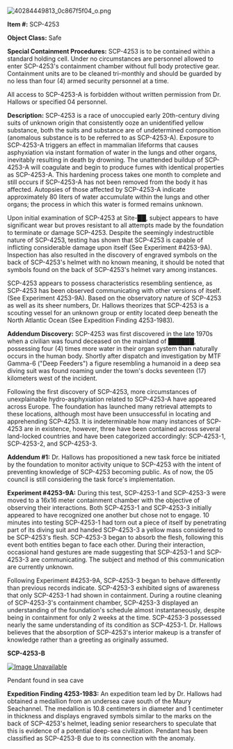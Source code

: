 ![40284449813_0c867f5f04_o.png](https://farm8.staticflickr.com/7820/40284449813_0c867f5f04_o.png)

**Item #:** SCP-4253

**Object Class:** Safe

**Special Containment Procedures:** SCP-4253 is to be contained within a standard holding cell. Under no circumstances are personnel allowed to enter SCP-4253's containment chamber without full body protective gear. Containment units are to be cleaned tri-monthly and should be guarded by no less than four (4) armed security personnel at a time.

All access to SCP-4253-A is forbidden without written permission from Dr. Hallows or specified 04 personnel.

**Description:** SCP-4253 is a race of unoccupied early 20th-century diving suits of unknown origin that consistently ooze an unidentified yellow substance, both the suits and substance are of undetermined composition (anomalous substance is to be referred to as SCP-4253-A). Exposure to SCP-4253-A triggers an effect in mammalian lifeforms that causes asphyxiation via instant formation of water in the lungs and other organs, inevitably resulting in death by drowning. The unattended buildup of SCP-4253-A will coagulate and begin to produce fumes with identical properties as SCP-4253-A. This hardening process takes one month to complete and still occurs if SCP-4253-A has not been removed from the body it has affected. Autopsies of those affected by SCP-4253-A indicate approximately 80 liters of water accumulate within the lungs and other organs; the process in which this water is formed remains unknown.

Upon initial examination of SCP-4253 at Site-██, subject appears to have significant wear but proves resistant to all attempts made by the foundation to terminate or damage SCP-4253. Despite the seemingly indestructible nature of SCP-4253, testing has shown that SCP-4253 is capable of inflicting considerable damage upon itself (See Experiment #4253-9A). Inspection has also resulted in the discovery of engraved symbols on the back of SCP-4253's helmet with no known meaning, it should be noted that symbols found on the back of SCP-4253's helmet vary among instances.

SCP-4253 appears to possess characteristics resembling sentience, as SCP-4253 has been observed communicating with other versions of itself. (See Experiment 4253-9A). Based on the observatory nature of SCP-4253 as well as its sheer numbers, Dr. Hallows theorizes that SCP-4253 is a scouting vessel for an unknown group or entity located deep beneath the North Atlantic Ocean (See Expedition Finding 4253-1983).

**Addendum Discovery:** SCP-4253 was first discovered in the late 1970s when a civilian was found deceased on the mainland of ██████, possessing four (4) times more water in their organ system than naturally occurs in the human body. Shortly after dispatch and investigation by MTF Gamma-6 ("Deep Feeders") a figure resembling a humanoid in a deep sea diving suit was found roaming under the town's docks seventeen (17) kilometers west of the incident.

Following the first discovery of SCP-4253, more circumstances of unexplainable hydro-asphyxiation related to SCP-4253-A have appeared across Europe. The foundation has launched many retrieval attempts to these locations, although most have been unsuccessful in locating and apprehending SCP-4253. It is indeterminable how many instances of SCP-4253 are in existence, however, three have been contained across several land-locked countries and have been categorized accordingly: SCP-4253-1, SCP-4253-2, and SCP-4253-3.

**Addendum #1:** Dr. Hallows has propositioned a new task force be initiated by the foundation to monitor activity unique to SCP-4253 with the intent of preventing knowledge of SCP-4253 becoming public. As of now, the 05 council is still considering the task force's implementation.

**Experiment #4253-9A:** During this test, SCP-4253-1 and SCP-4253-3 were moved to a 16x16 meter containment chamber with the objective of observing their interactions. Both SCP-4253-1 and SCP-4253-3 initially appeared to have recognized one another but chose not to engage. 10 minutes into testing SCP-4253-1 had torn out a piece of itself by penetrating part of its diving suit and handed SCP-4253-3 a yellow mass considered to be SCP-4253's flesh. SCP-4253-3 began to absorb the flesh, following this event both entities began to face each other. During their interaction, occasional hand gestures are made suggesting that SCP-4253-1 and SCP-4253-3 are communicating. The subject and method of this communication are currently unknown.

Following Experiment #4253-9A, SCP-4253-3 began to behave differently than previous records indicate. SCP-4253-3 exhibited signs of awareness that only SCP-4253-1 had shown in containment. During a routine cleaning of SCP-4253-3's containment chamber, SCP-4253-3 displayed an understanding of the foundation's schedule almost instantaneously, despite being in containment for only 2 weeks at the time. SCP-4253-3 possessed nearly the same understanding of its condition as SCP-4253-1. Dr. Hallows believes that the absorption of SCP-4253's interior makeup is a transfer of knowledge rather than a greeting as originally assumed.

**SCP-4253-B**

[![Image Unavailable](https://farm8.staticflickr.com/7840/46525654364_021699087d_o.png)](https://farm8.staticflickr.com/7840/46525654364_021699087d_o.png)

Pendant found in sea cave

**Expedition Finding 4253-1983:** An expedition team led by Dr. Hallows had obtained a medallion from an undersea cave south of the Maury Seachannel. The medallion is 10.8 centimeters in diameter and 1 centimeter in thickness and displays engraved symbols similar to the marks on the back of SCP-4253's helmet, leading senior researchers to speculate that this is evidence of a potential deep-sea civilization. Pendant has been classified as SCP-4253-B due to its connection with the anomaly.